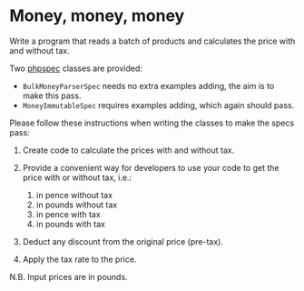 # Money, money, money

Write a program that reads a batch of products and calculates the price with and without tax.

Two [phpspec](http://www.phpspec.net) classes are provided:

* `BulkMoneyParserSpec` needs no extra examples adding, the aim is to make this pass.
* `MoneyImmutableSpec` requires examples adding, which again should pass.

Please follow these instructions when writing the classes to make the specs pass:

1. Create code to calculate the prices with and without tax.

2. Provide a convenient way for developers to use your code to get the price with or without tax, i.e.:
    1. in pence without tax
    2. in pounds without tax
    3. in pence with tax
    4. in pounds with tax

3. Deduct any discount from the original price (pre-tax).

4. Apply the tax rate to the price.

N.B. Input prices are in pounds.
